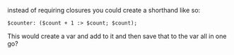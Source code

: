instead of requiring closures you could create a shorthand like so:
```
$counter: ($count + 1 :> $count; $count);
```

This would create a var and add to it and then save that to the var all in one go?